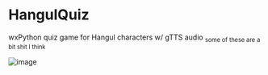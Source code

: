 # HangulQuiz
wxPython quiz game for Hangul characters w/ gTTS audio <sub>some of these are a bit shit I think </sub>


![image](https://github.com/user-attachments/assets/7e295501-a41f-4927-8f0a-2c11b70212a4)
